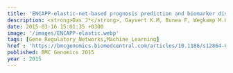 ```yaml
---
title: 'ENCAPP-elastic-net-based prognosis prediction and biomarker discovery for human cancers'
description: <strong>Das J*</strong>, Gayvert K.M, Bunea F, Wegkamp M.H, Yu H
date: 2015-03-16 15:01:35 +0300
image: '/images/ENCAPP-elastic.webp'
tags: [Gene_Regulatory_Networks,Machine_Learning]
href : 'https://bmcgenomics.biomedcentral.com/articles/10.1186/s12864-015-1465-9'
published: BMC Genomics 2015
year : 2015
---
```

